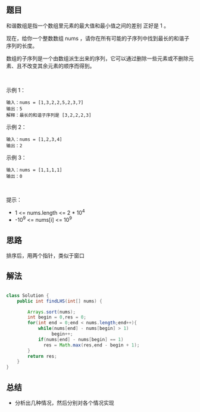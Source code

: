 

## 题目

和谐数组是指一个数组里元素的最大值和最小值之间的差别 正好是 1 。

现在，给你一个整数数组 nums ，请你在所有可能的子序列中找到最长的和谐子序列的长度。

数组的子序列是一个由数组派生出来的序列，它可以通过删除一些元素或不删除元素、且不改变其余元素的顺序而得到。

 

示例 1：

    输入：nums = [1,3,2,2,5,2,3,7]
    输出：5
    解释：最长的和谐子序列是 [3,2,2,2,3]
示例 2：

    输入：nums = [1,2,3,4]
    输出：2
示例 3：

    输入：nums = [1,1,1,1]
    输出：0
 

提示：

- 1 <= nums.length <= 2 * 10<sup>4</sup>
- -10<sup>9</sup> <= nums[i] <= 10<sup>9</sup>



## 思路

排序后，用两个指针，类似于窗口


## 解法
```java

class Solution {
    public int findLHS(int[] nums) {

        Arrays.sort(nums);
        int begin = 0,res = 0;
        for(int end = 0;end < nums.length;end++){
            while(nums[end] - nums[begin] > 1)
                 begin++;
            if(nums[end] - nums[begin] == 1)
              res = Math.max(res,end - begin + 1);
        }
        return res;
    }
}
```

## 总结

- 分析出几种情况，然后分别对各个情况实现 
